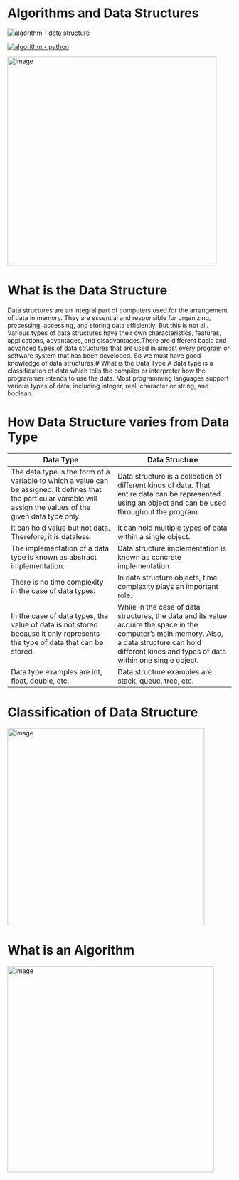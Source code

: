 # Algorithms and Data Structures

[![algorithm - data structure](https://img.shields.io/static/v1?label=algorithm&message=data+structure&color=brown&logo=thealgorithms&logoColor=yellow)](https://www.geeksforgeeks.org/what-is-data-structure-types-classifications-and-applications/)

[![algorithm - python](https://img.shields.io/static/v1?label=algorithm&message=python&color=green&logo=python&logoColor=yellow)](https://python.org)

<img width="470" alt="image" src="https://github.com/Nazar-Pichak/Algorithms_and_Data_Structures/assets/103797791/6eaf831f-d346-4579-8aba-bed150132e34">

# What is the Data Structure

  Data structures are an integral part of computers used for the arrangement of data in memory. They are essential and responsible for organizing, processing, accessing, and storing data efficiently. But this is not all. Various types of data structures have their own characteristics, features, applications, advantages, and disadvantages.There are different basic and advanced types of data structures that are used in almost every program or software system that has been developed. So we must have good knowledge of data structures.# What is the Data Type   A data type is a classification of data which tells the compiler or interpreter how the programmer intends to use the data. Most programming languages support various types of data, including integer, real, character or string, and boolean.
   
# How Data Structure varies from Data Type

| Data Type | Data Structure |
|-----------|----------------|
|The data type is the form of a variable to which a value can be assigned. It defines that the particular variable will assign the values of the given data type only.| Data structure is a collection of different kinds of data. That entire data can be represented using an object and can be used throughout the program. |
|It can hold value but not data. Therefore, it is dataless.|It can hold multiple types of data within a single object. |
|The implementation of a data type is known as abstract implementation.|Data structure implementation is known as concrete implementation |
|There is no time complexity in the case of data types.|In data structure objects, time complexity plays an important role. |
|In the case of data types, the value of data is not stored because it only represents the type of data that can be stored.|While in the case of data structures, the data and its value acquire the space in the computer’s main memory. Also, a data structure can hold different kinds and types of data within one single object. |
|Data type examples are int, float, double, etc.|Data structure examples are stack, queue, tree, etc.|


# Classification of Data Structure
<img width="443" alt="image" src="https://github.com/Nazar-Pichak/Algorithms_and_Data_Structures/assets/103797791/1cc76c34-cf50-4b02-9665-2c9afef8ae05">



# What is an Algorithm 

<img width="464" alt="image" src="https://github.com/Nazar-Pichak/Algorithms_and_Data_Structures/assets/103797791/9a7ad3e7-0d4a-44e0-a8d7-ab749128048a">
